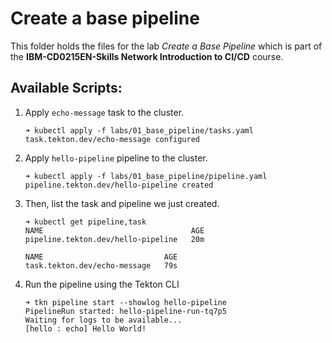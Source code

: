 # Create a base pipeline

This folder holds the files for the lab _Create a Base Pipeline_ which is part of the **IBM-CD0215EN-Skills Network Introduction to CI/CD** course.


## Available Scripts:

1. Apply `echo-message` task to the cluster.

    ```console
    ➜ kubectl apply -f labs/01_base_pipeline/tasks.yaml
    task.tekton.dev/echo-message configured
    ```

2. Apply `hello-pipeline` pipeline to the cluster.

    ```console
    ➜ kubectl apply -f labs/01_base_pipeline/pipeline.yaml
    pipeline.tekton.dev/hello-pipeline created
    ```

3. Then, list the task and pipeline we just created.

    ```console
    ➜ kubectl get pipeline,task
    NAME                                 AGE
    pipeline.tekton.dev/hello-pipeline   20m

    NAME                           AGE
    task.tekton.dev/echo-message   79s
    ```

4. Run the pipeline using the Tekton CLI

    ```console
    ➜ tkn pipeline start --showlog hello-pipeline
    PipelineRun started: hello-pipeline-run-tq7p5
    Waiting for logs to be available...
    [hello : echo] Hello World!
    ```
